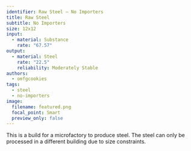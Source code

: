 ```yaml
---
identifier: Raw Steel – No Importers
title: Raw Steel
subtitle: No Importers
size: 12x12
input:
  - material: Substance
    rate: "67.57"
output:
  - material: Steel
    rate: "22.5"
    reliability: Moderately Stable
authors:
  - omfgcookies
tags:
  - steel
  - no-importers
image:
  filename: featured.png
  focal_point: Smart
  preview_only: false
---
```

This is a build for a microfactory to produce steel. The steel can only be processed in a different building due to size constraints.